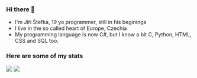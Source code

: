 ### Hi there 👋
- I'm Jiří Štefka, 19 yo programmer, still in his beginings
- I live in the so called heart of Europe, Czechia
- My programming language is now C#, but I know a bit C, Python, HTML, CSS and SQL too.

### Here are some of my stats
<img src="https://github-readme-stats.vercel.app/api?username=jiriks74&theme=tokyonight"/>
<img src="https://github-readme-stats.vercel.app/api/top-langs/?username=jiriks74&hide=html&layout=compact&theme=tokyonight"/>
